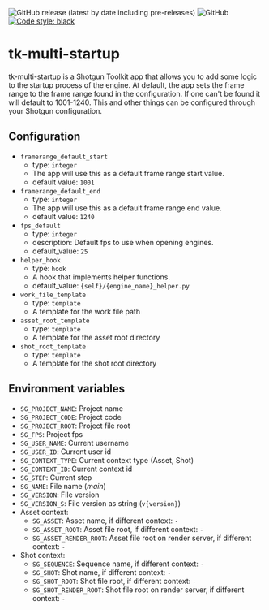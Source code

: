 ![GitHub release (latest by date including pre-releases)](https://img.shields.io/github/v/release/nfa-vfxim/tk-multi-startup?include_prereleases)
![GitHub](https://img.shields.io/github/license/nfa-vfxim/tk-multi-startup)
[![Code style: black](https://img.shields.io/badge/code%20style-black-000000.svg)](https://github.com/psf/black)


# tk-multi-startup
tk-multi-startup is a Shotgun Toolkit app that allows you to add some logic to the startup process of the engine. At default, the app sets the frame range to the frame range found in the configuration. If one can't be found it will default to 1001-1240. This and other things can be configured through your Shotgun configuration. 

## Configuration
- `framerange_default_start`
    - type: `integer`
    - The app will use this as a default frame range start value.
    - default value: `1001`
- `framerange_default_end`
    - type: `integer`
    - The app will use this as a default frame range end value.
    - default value: `1240`
- `fps_default`
    - type: `integer`
    - description: Default fps to use when opening engines.
    - default_value: `25`
- `helper_hook`
    - type: `hook`
    - A hook that implements helper functions.
    - default_value: `{self}/{engine_name}_helper.py`
- `work_file_template`
    - type: `template`
    - A template for the work file path
- `asset_root_template`
    - type: `template`
    - A template for the asset root directory
- `shot_root_template`
    - type: `template`
    - A template for the shot root directory

## Environment variables
- `SG_PROJECT_NAME`: Project name
- `SG_PROJECT_CODE`: Project code
- `SG_PROJECT_ROOT`: Project file root
- `SG_FPS`: Project fps
- `SG_USER_NAME`: Current username
- `SG_USER_ID`: Current user id
- `SG_CONTEXT_TYPE`: Current context type (Asset, Shot)
- `SG_CONTEXT_ID`: Current context id
- `SG_STEP`: Current step
- `SG_NAME`: File name (_main_)
- `SG_VERSION`: File version
- `SG_VERSION_S`: File version as string (`v{version}`)
- Asset context:
  - `SG_ASSET`: Asset name, if different context: `-`
  - `SG_ASSET_ROOT`: Asset file root, if different context: `-`
  - `SG_ASSET_RENDER_ROOT`: Asset file root on render server, if different context: `-`
- Shot context:
  - `SG_SEQUENCE`: Sequence name, if different context: `-`
  - `SG_SHOT`: Shot name, if different context: `-`
  - `SG_SHOT_ROOT`: Shot file root, if different context: `-`
  - `SG_SHOT_RENDER_ROOT`: Shot file root on render server, if different context: `-`